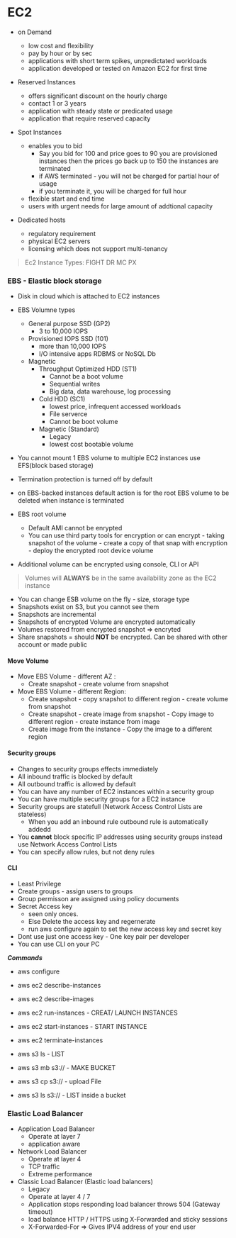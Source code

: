 # EC2

- on Demand
	- low cost and flexibility
	- pay by hour or by sec
	- applications with short term spikes, unpredictated workloads
	- application developed or tested on Amazon EC2 for first time

- Reserved Instances
	- offers significant discount on the hourly charge
	- contact 1 or 3 years
	- application with steady state or predicated usage
	- application that require reserved capacity
	
- Spot Instances
	- enables you to bid
		- Say you bid for 100 and price goes to 90 you are provisioned instances then the prices go back up to 150 the instances are terminated
		- if AWS terminated - you will not be charged for partial hour of usage
		- if you terminate it, you will be charged for full hour
	- flexible start and end time
	- users with urgent needs for large amount of addtional capacity

- Dedicated hosts
	- regulatory requirement
	- physical EC2 servers
	- licensing which does not support multi-tenancy 

> Ec2 Instance Types: FIGHT DR MC PX
	
### EBS - Elastic block storage 
-	Disk in cloud which is attached to EC2 instances
	
- EBS Volumne types
	- General purpose SSD (GP2)
		- 3 to 10,000 IOPS
	- Provisioned IOPS SSD (101)
		- more than 10,000 IOPS
		- I/O intensive apps RDBMS or NoSQL Db			
	- Magnetic
		- Throughput Optimized HDD (ST1)
			- Cannot be a boot volume
			- Sequential writes
			- Big data, data warehouse, log processing
		- Cold HDD (SC1)
			- lowest price, infrequent accessed workloads
			- File serverce 
			- Cannot be boot volume
		- Magnetic (Standard)
			- Legacy
			- lowest cost bootable volume	
- You cannot mount 1 EBS volume to multiple EC2 instances use EFS(block based storage) 

- Termination protection is turned off by default
- on EBS-backed instances default action is for the root EBS volume to be deleted when instance is terminated
- EBS root volume 
	- Default AMI cannot be enrypted
	- You can use third party tools for encryption or can encrypt - taking snapshot of the volume - create a copy of that snap with encryption - deploy the encrypted root device volume
- Additional volume can be encrypted using console, CLI or API

> Volumes will **ALWAYS** be in the same availability zone as the EC2 instance

- You can change ESB volume on the fly - size, storage type
- Snapshots exist on S3, but you cannot see them
- Snapshots are incremental
- Snapshots of encrypted Volume are encrypted automatically
- Volumes restored from encrypted snapshot => encryted
- Share snapshots = should **NOT** be encrypted. Can be shared with other account or made public

#### Move Volume 

- Move EBS Volume - different AZ : 
	- Create snapshot - create volume from snapshot
- Move EBS Volume - different Region: 
	- Create snapshot - copy snapshot to different region - create volume from snapshot
	- Create snapshot - create image from snapshot - Copy image to different region - create instance from image
	- Create image from the instance - Copy the image to a different region

#### Security groups
- Changes to security groups effects immediately
- All inbound traffic is blocked by default
- All outbound traffic is allowed by default		
- You can have any number of EC2 instances within a security group
- You can have multiple security groups for a EC2 instance
- Security groups are statefull	(Network Access Control Lists are stateless)
	- When you add an inbound rule outbound rule is automatically addedd
- You **cannot** block specific IP addresses using security groups instead use Network Access Control Lists
- You can specify allow rules, but not deny rules

#### CLI
- Least Privilege
- Create groups - assign users to groups
- Group permisson are assigned using policy documents
- Secret Access key 
	- seen only onces. 
	- Else Delete the access key and regernerate
	- run aws configure again to set the new access key and secret key
- Dont use just one access key - One key pair per developer
- You can use CLI on your PC			

***Commands***

- aws configure
- aws ec2 describe-instances
- aws ec2 describe-images
- aws ec2 run-instances - CREAT/ LAUNCH INSTANCES
- aws ec2 start-instances - START INSTANCE
- aws ec2 terminate-instances

- aws s3 ls - LIST
- aws s3 mb s3://<bucket name> - MAKE BUCKET
- aws s3 cp <file> s3://<bucket name> - upload File	
- aws s3 ls s3://<bucket name> - LIST inside a bucket
	
### Elastic Load Balancer

- Application Load Balancer
	- Operate at layer 7 
	- application aware
- Network Load Balancer
	- Operate at layer 4
	- TCP traffic
	- Extreme performance
- Classic Load Balancer (Elastic load balancers)
	- Legacy
	- Operate at layer 4 / 7
	- Application stops responding load balancer throws 504 (Gateway timeout) 	
	- load balance HTTP / HTTPS using X-Forwarded and sticky sessions
	- X-Forwarded-For => Gives IPV4 address of your end user
	